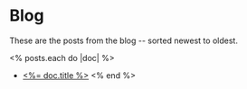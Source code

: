 # Blog

These are the posts from the blog -- sorted newest to oldest.

<% posts.each do |doc| %>
* [<%= doc.title %>](<%= doc.path %>)
<% end %>
